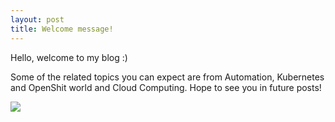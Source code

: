```yaml
---
layout: post
title: Welcome message!
---
```


Hello, welcome to my blog :) 

Some of the related topics you can expect are from Automation, Kubernetes and OpenShit world and Cloud Computing. Hope to see you in future posts!

<a href="https://www.buymeacoffee.com/techtovar"><img src="https://img.buymeacoffee.com/button-api/?text=Buy me a piece of fruit&emoji=🍌&slug=techtovar&button_colour=FFDD00&font_colour=000000&font_family=Cookie&outline_colour=000000&coffee_colour=ffffff" /></a>
